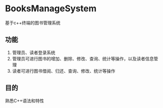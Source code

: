 # BooksManageSystem
基于c++终端的图书管理系统

## 功能
1. 管理员、读者登录系统
2. 管理员可进行图书的增加、删除、修改、查询、统计等操作，以及读者信息管理
3. 读者可进行图书借阅、归还、查询、修改、统计等操作

## 目的
熟悉C++语法和特性
